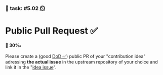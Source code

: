 ### 💪 task: #5.02 [⏲️](https://youtu.be/h1uaTOmvZbA)

# Public Pull Request ✅

#### 🏅 30‰

Please create a (good [DoD ✅](https://openpracticelibrary.com/practice/definition-of-done/)) public PR of your "contribution idea" adressing **the actual issue** in the upstream repository of your choice and link it in the "[idea issue](https://github.com/digital-sustainability/module-eoss-hs22-sandbox/issues/56)".